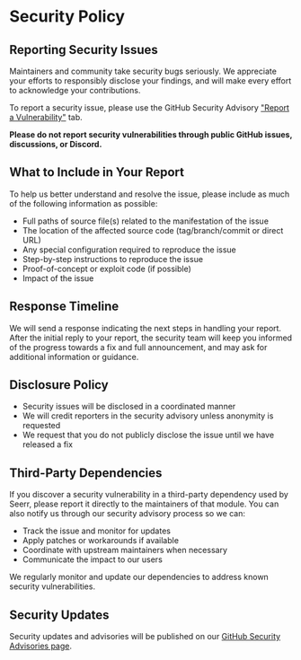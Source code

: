 # Security Policy

## Reporting Security Issues

Maintainers and community take security bugs seriously. We appreciate your efforts to responsibly disclose your findings, and will make every effort to acknowledge your contributions.

To report a security issue, please use the GitHub Security Advisory ["Report a Vulnerability"](../../security/advisories/new) tab.

**Please do not report security vulnerabilities through public GitHub issues, discussions, or Discord.**

## What to Include in Your Report

To help us better understand and resolve the issue, please include as much of the following information as possible:

- Full paths of source file(s) related to the manifestation of the issue
- The location of the affected source code (tag/branch/commit or direct URL)
- Any special configuration required to reproduce the issue
- Step-by-step instructions to reproduce the issue
- Proof-of-concept or exploit code (if possible)
- Impact of the issue

## Response Timeline

We will send a response indicating the next steps in handling your report. After the initial reply to your report, the security team will keep you informed of the progress towards a fix and full announcement, and may ask for additional information or guidance.

## Disclosure Policy

- Security issues will be disclosed in a coordinated manner
- We will credit reporters in the security advisory unless anonymity is requested
- We request that you do not publicly disclose the issue until we have released a fix

## Third-Party Dependencies

If you discover a security vulnerability in a third-party dependency used by Seerr, please report it directly to the maintainers of that module. You can also notify us through our security advisory process so we can:

- Track the issue and monitor for updates
- Apply patches or workarounds if available
- Coordinate with upstream maintainers when necessary
- Communicate the impact to our users

We regularly monitor and update our dependencies to address known security vulnerabilities.

## Security Updates

Security updates and advisories will be published on our [GitHub Security Advisories page](../../security/advisories).
